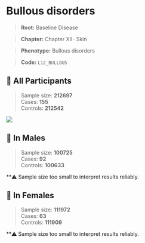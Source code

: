 # Bullous disorders

> **Root:** Baseline Disease  

> **Chapter:** Chapter XII- Skin  

> **Phenotype:** Bullous disorders  

> **Code:** `L12_BULLOUS`

## 🧪 All Participants  
> Sample size: **212697**  
> Cases: **155**  
> Controls: **212542**
<img src="/Disease/Figures/ALL/Incidence/L12_BULLOUS.png"/>
<CsvTable src="/Disease/Data/ALL/Incidence/COX_L12_BULLOUS.csv" label="🔍 View full results" />

## 👨 In Males  
> Sample size: **100725**  
> Cases: **92**  
> Controls: **100633**

**⚠️ Sample size too small to interpret results reliably.


## 👩 In Females  
> Sample size: **111972**  
> Cases: **63**  
> Controls: **111909**

**⚠️ Sample size too small to interpret results reliably.

